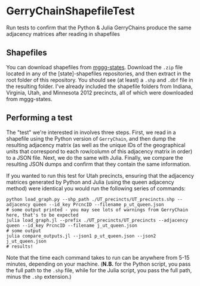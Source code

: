 # GerryChainShapefileTest
Run tests to confirm that the Python &amp; Julia GerryChains produce the same adjacency matrices after reading in shapefiles

## Shapefiles
You can download shapefiles from [mggg-states](https://github.com/mggg-states). Download the `.zip` file located in any of the [state]-shapefiles repositories, and then extract in the root folder of this repository. You should see (at least) a `.shp` and `.dbf` file in the resulting folder. I've already included the shapefile folders from Indiana, Virginia, Utah, and Minnesota 2012 precincts, all of which were downloaded from mggg-states.

## Performing a test
The "test" we're interested in involves three steps. First, we read in a shapefile using the Python version of `GerryChain`, and then dump the resulting adjacency matrix (as well as the unique IDs of the geographical units that correspond to each row/column of this adjacency matrix in order) to a JSON file. Next, we do the same with Julia. Finally, we compare the resulting JSON dumps and confirm that they contain the same information. 

If you wanted to run this test for Utah precincts, ensuring that the adjacency matrices generated by Python and Julia (using the queen adjacency method) were identical you would run the following series of commands: 
```
python load_graph.py --shp_path ./UT_precincts/UT_precincts.shp --adjacency queen --id_key PrcncID --filename p_ut_queen.json
# some output printed - you may see lots of warnings from GerryChain here, that's to be expected
julia load_graph.jl --prefix ./UT_precincts/UT_precincts --adjacency queen --id_key PrcncID --filename j_ut_queen.json
# some output
julia compare_outputs.jl --json1 p_ut_queen.json --json2 j_ut_queen.json
# results!
```
Note that the time each command takes to run can be anywhere from 5-15 minutes, depending on your machine.
(**N.B.** for the Python script, you pass the full path to the `.shp` file, while for the Julia script, you pass the full path, minus the `.shp` extension.)
